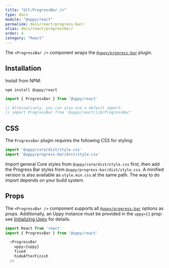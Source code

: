 ```yaml
---
title: "&lt;ProgressBar />"
type: docs
module: "@uppy/react"
permalink: docs/react/progress-bar/
alias: docs/react/progressbar/
order: 4
category: "React"
---
```


The `<ProgressBar />` component wraps the [`@uppy/progress-bar`][] plugin.

## Installation

Install from NPM:

```shell
npm install @uppy/react
```

```js
import { ProgressBar } from '@uppy/react'

// Alternatively, you can also use a default import:
// import ProgressBar from '@uppy/react/lib/ProgressBar'
```

## CSS

The `ProgressBar` plugin requires the following CSS for styling:

```js
import '@uppy/core/dist/style.css'
import '@uppy/progress-bar/dist/style.css'
```

Import general Core styles from `@uppy/core/dist/style.css` first, then add the Progress Bar styles from `@uppy/progress-bar/dist/style.css`. A minified version is also available as `style.min.css` at the same path. The way to do import depends on your build system.

## Props

The `<ProgressBar />` component supports all [`@uppy/progress-bar`][] options as props. Additionally, an Uppy instance must be provided in the `uppy={}` prop: see [Initializing Uppy](/docs/react/initializing) for details.

```js
import React from 'react'
import { ProgressBar } from '@uppy/react'

  <ProgressBar
    uppy={uppy}
    fixed
    hideAfterFinish
  />
```

[`@uppy/progress-bar`]: /docs/progress-bar/
